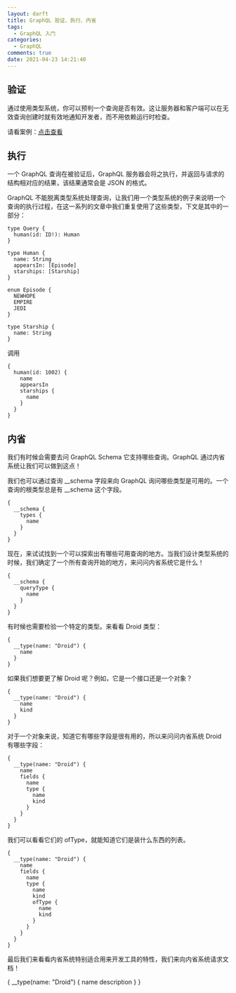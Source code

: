 ```yaml
---
layout: darft
title: GraphQL 验证、执行、内省
tags:
  - GraphQL 入门
categories:
  - GraphQL
comments: true
date: 2021-04-23 14:21:40
---
```



## 验证

通过使用类型系统，你可以预判一个查询是否有效。这让服务器和客户端可以在无效查询创建时就有效地通知开发者，而不用依赖运行时检查。

请看案例：[点击查看](https://github.com/graphql/graphql-js/blob/main/src/__tests__/starWarsValidation-test.js)


## 执行

一个 GraphQL 查询在被验证后，GraphQL 服务器会将之执行，并返回与请求的结构相对应的结果，该结果通常会是 JSON 的格式。

GraphQL 不能脱离类型系统处理查询，让我们用一个类型系统的例子来说明一个查询的执行过程，在这一系列的文章中我们重复使用了这些类型，下文是其中的一部分：

```
type Query {
  human(id: ID!): Human
}

type Human {
  name: String
  appearsIn: [Episode]
  starships: [Starship]
}

enum Episode {
  NEWHOPE
  EMPIRE
  JEDI
}

type Starship {
  name: String
}
```

调用

```
{
  human(id: 1002) {
    name
    appearsIn
    starships {
      name
    }
  }
}
```

## 内省

我们有时候会需要去问 GraphQL Schema 它支持哪些查询。GraphQL 通过内省系统让我们可以做到这点！

我们也可以通过查询 __schema 字段来向 GraphQL 询问哪些类型是可用的。一个查询的根类型总是有 __schema 这个字段。

```
{
  __schema {
    types {
      name
    }
  }
}
```
现在，来试试找到一个可以探索出有哪些可用查询的地方。当我们设计类型系统的时候，我们确定了一个所有查询开始的地方，来问问内省系统它是什么！

```
{
  __schema {
    queryType {
      name
    }
  }
}
```

有时候也需要检验一个特定的类型。来看看 Droid 类型：

```
{
  __type(name: "Droid") {
    name
  }
}
```

如果我们想要更了解 Droid 呢？例如，它是一个接口还是一个对象？

```
{
  __type(name: "Droid") {
    name
    kind
  }
}
```

对于一个对象来说，知道它有哪些字段是很有用的，所以来问问内省系统 Droid 有哪些字段：

```
{
  __type(name: "Droid") {
    name
    fields {
      name
      type {
        name
        kind
      }
    }
  }
}

```

我们可以看看它们的 ofType，就能知道它们是装什么东西的列表。

```
{
  __type(name: "Droid") {
    name
    fields {
      name
      type {
        name
        kind
        ofType {
          name
          kind
        }
      }
    }
  }
}
```

最后我们来看看内省系统特别适合用来开发工具的特性，我们来向内省系统请求文档！

{
  __type(name: "Droid") {
    name
    description
  }
}